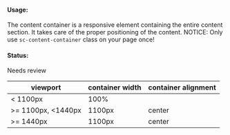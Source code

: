 #### Usage:

The content container is a responsive element containing the entire content section. It takes care of the proper positioning of the content. NOTICE: Only use `sc-content-container` class on your page once!

#### Status:

<p class="status review">Needs review</p>

<table class="docs-table">
    <thead>
    <tr>
        <th>viewport</th>
        <th>container width</th>
        <th>container alignment</th>
    </tr>
    </thead>
    <tbody>
    <tr>
        <td>&lt; 1100px</td>
        <td>100%</td>
        <td></td>
    </tr>
    <tr>
        <td>&gt;= 1100px, &lt;1440px</td>
        <td>1100px</td>
        <td>center</td>
    </tr>
    <tr>
        <td>&gt;= 1440px</td>
        <td>1100px</td>
        <td>center</td>
    </tr>
    </tbody>
</table>
